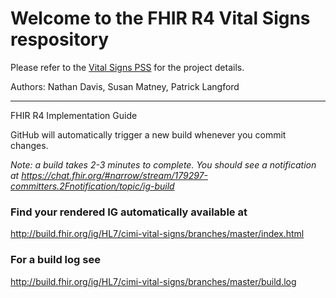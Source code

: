 # Welcome to the FHIR R4 Vital Signs respository

Please refer to the [Vital Signs PSS](https://confluence.hl7.org/display/CIC/Vital+Signs+PSS) for the project details.


Authors:  Nathan Davis, Susan Matney, Patrick Langford

-----
FHIR R4 Implementation Guide

GitHub will automatically trigger a new build whenever you commit changes.

*Note: a build takes 2-3 minutes to complete. You should see a notification at https://chat.fhir.org/#narrow/stream/179297-committers.2Fnotification/topic/ig-build*

### Find your rendered IG automatically available at

http://build.fhir.org/ig/HL7/cimi-vital-signs/branches/master/index.html

### For a build log see

http://build.fhir.org/ig/HL7/cimi-vital-signs/branches/master/build.log


